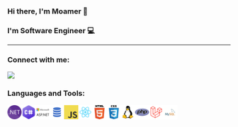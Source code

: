 ### Hi there, I'm Moamer 👋

### I'm Software Engineer :computer:
* * *
### Connect with me:
<a href="https://www.linkedin.com/in/moamer-jusupovic-5420b2130/" target="_blank"><img width="30px" align="left" src="https://cdn.jsdelivr.net/npm/simple-icons@v3/icons/linkedin.svg"></a> <br>
### Languages and Tools:
<img align="left" alt="dotnet" width="32px" src="https://github.com/github/explore/blob/main/topics/dotnet/dotnet.png" />
<img align="left" alt="charp" width="32px" src="https://github.com/github/explore/blob/main/topics/csharp/csharp.png" />
<img align="left" alt="aspnet" width="32px" src="https://github.com/github/explore/blob/main/topics/aspnet/aspnet.png" />
<img align="left" alt="sql" width="32px" src="https://github.com/github/explore/blob/main/topics/sql/sql.png" />
<img align="left" alt="javascript" width="32px" src="https://github.com/github/explore/blob/main/topics/javascript/javascript.png" />
<img align="left" alt="angular" width="32px" src="https://github.com/github/explore/blob/main/topics/react/react.png" />
<img align="left" alt="html" width="32px" src="https://github.com/github/explore/blob/main/topics/html/html.png" />
<img align="left" alt="css" width="32px" src="https://github.com/github/explore/blob/main/topics/css/css.png" />
<img align="left" alt="linux" width="32px" src="https://github.com/github/explore/blob/main/topics/linux/linux.png" />
<img align="left" alt="php" width="32px" src="https://github.com/github/explore/blob/main/topics/php/php.png" />
<img align="left" alt="laravel" width="32px" src="https://github.com/github/explore/blob/main/topics/laravel/laravel.png" />
<img align="left" alt="mysql" width="32px" src="https://github.com/github/explore/blob/main/topics/mysql/mysql.png" />


<!--
**Strayko/Strayko** is a ✨ _special_ ✨ repository because its `README.md` (this file) appears on your GitHub profile.

Here are some ideas to get you started:

- 🔭 I’m currently working on ...
- 🌱 I’m currently learning ...
- 👯 I’m looking to collaborate on ...
- 🤔 I’m looking for help with ...
- 💬 Ask me about ...
- 📫 How to reach me: ...
- 😄 Pronouns: ...
- ⚡ Fun fact: ...
-->
